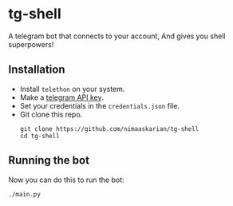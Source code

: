 # tg-shell
A telegram bot that connects to your account, And gives you shell superpowers!  

## Installation
- Install `telethon` on your system. 
- Make a [telegram API key](https://my.telegram.org).  
- Set your credentials in the `credentials.json` file.
- Git clone this repo.
    ```
    git clone https://github.com/nimaaskarian/tg-shell
    cd tg-shell

    ```

## Running the bot
Now you can do this to run the bot:
```
./main.py
```
